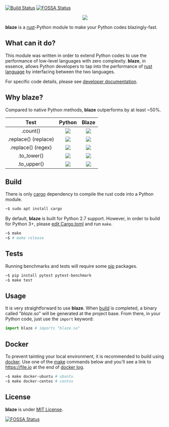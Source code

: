 [![Build Status](https://travis-ci.org/initbar/blaze.svg?branch=master)](https://travis-ci.org/initbar/blaze)
[![FOSSA Status](https://app.fossa.io/api/projects/git%2Bgithub.com%2Finitbar%2Fblaze.svg?type=shield)](https://app.fossa.io/projects/git%2Bgithub.com%2Finitbar%2Fblaze?ref=badge_shield)
<p align="center">
  <img src="https://raw.githubusercontent.com/initbar/blaze/docs/logo.png">
</p>

**blaze** is a [rust](https://www.rust-lang.org)-Python module to make your Python codes blazingly-fast.

## What can it do?

This module was written in order to extend Python codes to use the performance of low-level languages with zero complexity. **blaze**, in essence, allows Python developers to tap into the performance of [rust language](https://www.rust-lang.org) by interfacing between the two languages.

For specific code details, please see [developer documentation](#).

## Why **blaze**?

Compared to native Python methods, **blaze** outperforms by at least ~50%.

| **Test** | **Python** | **Blaze** |
|:--------:|:----------:|:---------:|
| .count() | ![](https://raw.githubusercontent.com/initbar/blaze/docs/benchmark/python/count.png) | ![](https://raw.githubusercontent.com/initbar/blaze/docs/benchmark/rust/count.png) |
| .replace() (replace) | ![](https://raw.githubusercontent.com/initbar/blaze/docs/benchmark/python/replace.png) | ![](https://raw.githubusercontent.com/initbar/blaze/docs/benchmark/rust/replace.png) |
| .replace() (regex) | ![](https://raw.githubusercontent.com/initbar/blaze/docs/benchmark/python/regex.png) | ![](https://raw.githubusercontent.com/initbar/blaze/docs/benchmark/rust/regex.png) |
| .to_lower() | ![](https://raw.githubusercontent.com/initbar/blaze/docs/benchmark/python/lowercase.png) | ![](https://raw.githubusercontent.com/initbar/blaze/docs/benchmark/rust/lowercase.png) |
| .to_upper() | ![](https://raw.githubusercontent.com/initbar/blaze/docs/benchmark/python/uppercase.png) | ![](https://raw.githubusercontent.com/initbar/blaze/docs/benchmark/rust/uppercase.png) |

## Build

There is only [cargo](https://github.com/rust-lang/cargo) dependency to compile the rust code into a Python module.

```bash
~$ sudo apt install cargo
```

By default, **blaze** is built for Python 2.7 support. However, in order to build for Python 3+, please [edit Cargo.toml](./src/Cargo.toml) and run `make`.

```bash
~$ make
~$ # make release
```

## Tests

Running benchmarks and tests will require some [pip](https://github.com/pypa/pip) packages.

```bash
~$ pip install pytest pytest-benchmark
~$ make test
```

## Usage

It is very straightforward to use **blaze**. When [build](#build) is completed, a binary called "*blaze.so*" will be generated at the project base. From there, in your Python code, just use the `import` keyword:

```python
import blaze # imports "blaze.so"
```

## Docker

To prevent tainting your local environment, it is recommended to build using [docker](https://www.docker.com). Use one of the [make](https://github.com/initbar/blaze/blob/master/Makefile) commands below and you'll see a link to https://file.io at the end of [docker log](https://docs.docker.com/engine/reference/commandline/logs).

```bash
~$ make docker-ubuntu # ubuntu
~$ make docker-centos # centos
```

## License

**blaze** is under [MIT License](./LICENSE.md).


[![FOSSA Status](https://app.fossa.io/api/projects/git%2Bgithub.com%2Finitbar%2Fblaze.svg?type=large)](https://app.fossa.io/projects/git%2Bgithub.com%2Finitbar%2Fblaze?ref=badge_large)